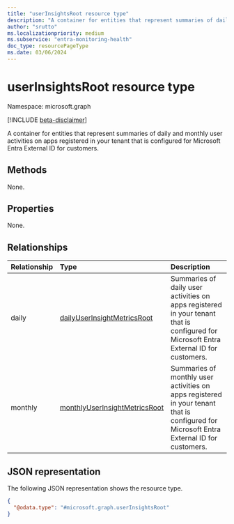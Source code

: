 ```yaml
---
title: "userInsightsRoot resource type"
description: "A container for entities that represent summaries of daily and monthly user activities on apps registered in your tenant that is configured for Microsoft Entra External ID for customers."
author: "srutto"
ms.localizationpriority: medium
ms.subservice: "entra-monitoring-health"
doc_type: resourcePageType
ms.date: 03/06/2024
---
```


# userInsightsRoot resource type

Namespace: microsoft.graph

[!INCLUDE [beta-disclaimer](../../includes/beta-disclaimer.md)]

A container for entities that represent summaries of daily and monthly user activities on apps registered in your tenant that is configured for Microsoft Entra External ID for customers.

## Methods
None.

## Properties
None.

## Relationships
|Relationship|Type|Description|
|:---|:---|:---|
|daily|[dailyUserInsightMetricsRoot](../resources/dailyuserinsightmetricsroot.md)|Summaries of daily user activities on apps registered in your tenant that is configured for Microsoft Entra External ID for customers.|
|monthly|[monthlyUserInsightMetricsRoot](../resources/monthlyuserinsightmetricsroot.md)|Summaries of monthly user activities on apps registered in your tenant that is configured for Microsoft Entra External ID for customers.|

## JSON representation
The following JSON representation shows the resource type.
<!-- {
  "blockType": "resource",
  "keyProperty": "id",
  "@odata.type": "microsoft.graph.userInsightsRoot",
  "openType": false
}
-->
``` json
{
  "@odata.type": "#microsoft.graph.userInsightsRoot"
}
```

